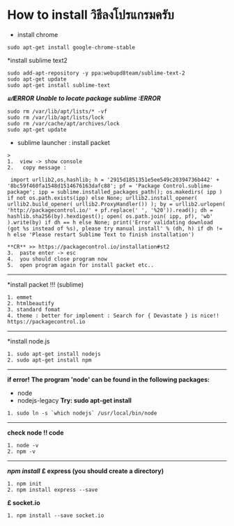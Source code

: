 # How to install วิธีลงโปรแกรมครับ
* install chrome

```
sudo apt-get install google-chrome-stable

```

*install sublime text2 
```
sudo add-apt-repository -y ppa:webupd8team/sublime-text-2
sudo apt-get update
sudo apt-get install sublime-text
```
**_แก้ERROR_**
**_Unable to locate package sublime :ERROR_**
```
sudo rm /var/lib/apt/lists/* -vf 
sudo rm /var/lib/apt/lists/lock
sudo rm /var/cache/apt/archives/lock
sudo apt-get update
```

* sublime launcher : install packet 

```
>
1.  view -> show console
2.   copy message :

 import urllib2,os,hashlib; h = '2915d1851351e5ee549c20394736b442' + '8bc59f460fa1548d1514676163dafc88'; pf = 'Package Control.sublime-package'; ipp = sublime.installed_packages_path(); os.makedirs( ipp ) if not os.path.exists(ipp) else None; urllib2.install_opener( urllib2.build_opener( urllib2.ProxyHandler()) ); by = urllib2.urlopen( 'http://packagecontrol.io/' + pf.replace(' ', '%20')).read(); dh = hashlib.sha256(by).hexdigest(); open( os.path.join( ipp, pf), 'wb' ).write(by) if dh == h else None; print('Error validating download (got %s instead of %s), please try manual install' % (dh, h) if dh != h else 'Please restart Sublime Text to finish installation') 

**CR** >> https://packagecontrol.io/installation#st2
3.  paste enter -> esc
4.  you should close program now 
5.  open program again for install packet etc..
```
-------------------------------------------------------



*install packet !!! (sublime)
```
1. emmet 
2. htmlbeautify
3. standard fomat
4. theme : better for implement : Search for { Devastate } is nice!!
https://packagecontrol.io
```

------------------------------------------------------------------------------------
*install node.js
```
1. sudo apt-get install nodejs
2. sudo apt-get install npm
```
----------------------------------------------------------------------------------
**if error!**
**The program 'node' can be found in the following packages:**
* node
* nodejs-legacy
**Try: sudo apt-get install <selected package>**
```
1. sudo ln -s `which nodejs` /usr/local/bin/node
```
------------------------------------------------------------------------------
**check node !! code**
```
1. node -v
2. npm -v
```
----------------------------------------------------------------------------------
**_npm install_**
**£ express (you should create a directory)**
```
1. npm init
2. npm install express --save
```
**£ socket.io**
```
1. npm install --save socket.io
```









